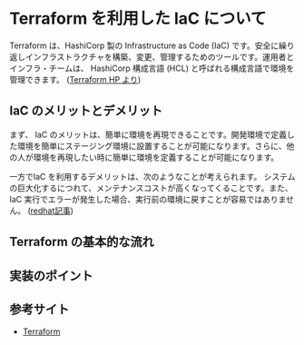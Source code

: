 # Terraform を利用した IaC について

Terraform は、HashiCorp 製の Infrastructure as Code (IaC) です。安全に繰り返しインフラストラクチャを構築、変更、管理するためのツールです。運用者とインフラ・チームは、 HashiCorp 構成言語 (HCL) と呼ばれる構成言語で環境を管理できます。
([Terraform HP より](https://learn.hashicorp.com/tutorials/terraform/infrastructure-as-code?in=terraform/azure-get-started))

## IaC のメリットとデメリット

まず、 IaC のメリットは、簡単に環境を再現できることです。開発環境で定義した環境を簡単にステージング環境に設置することが可能になります。さらに、他の人が環境を再現したい時に簡単に環境を定義することが可能になります。

一方でIaC を利用するデメリットは、次のようなことが考えられます。
システムの巨大化するにつれて、メンテナンスコストが高くなってくることです。また、 IaC 実行でエラーが発生した場合、実行前の環境に戻すことが容易ではありません。
([redhat記事](https://www.redhat.com/sysadmin/pros-and-cons-infrastructure-code))

## Terraform の基本的な流れ

## 実装のポイント

## 参考サイト

* [Terraform](https://www.terraform.io/)
